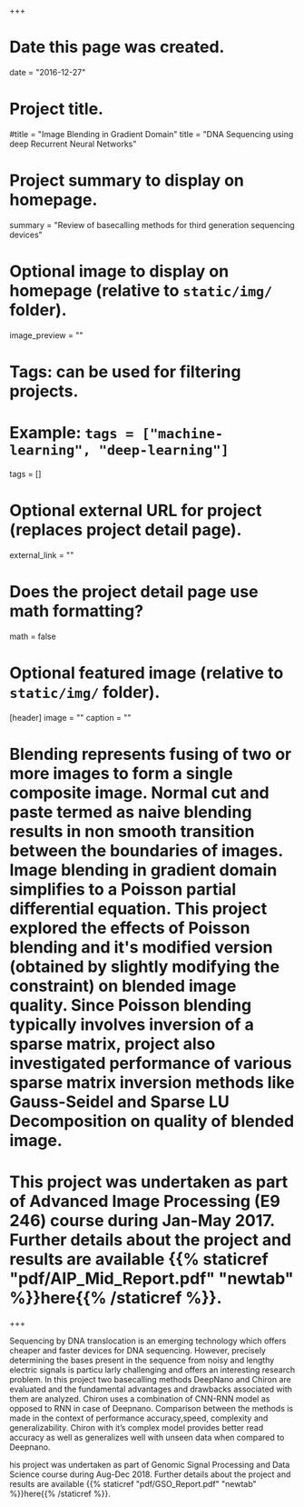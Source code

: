 +++
# Date this page was created.
date = "2016-12-27"

# Project title.
#title = "Image Blending in Gradient Domain"
title = "DNA Sequencing using deep Recurrent Neural Networks"

# Project summary to display on homepage.
summary = "Review of basecalling methods for third generation sequencing devices"

# Optional image to display on homepage (relative to `static/img/` folder).
image_preview = ""

# Tags: can be used for filtering projects.
# Example: `tags = ["machine-learning", "deep-learning"]`
tags = []

# Optional external URL for project (replaces project detail page).
external_link = ""

# Does the project detail page use math formatting?
math = false

# Optional featured image (relative to `static/img/` folder).
[header]
image = ""
caption = ""

# Blending represents fusing of two or more images to form a single composite image. Normal cut and paste termed as naive blending results in non smooth transition between the boundaries of images. Image blending in gradient domain simplifies to a Poisson partial differential equation. This project explored the effects of Poisson blending and it's modified version (obtained by slightly modifying the constraint) on blended image quality. Since Poisson blending typically involves inversion of a sparse matrix, project also investigated performance of various sparse matrix inversion methods like Gauss-Seidel and Sparse LU Decomposition on quality of blended image. 
# This project was undertaken as part of Advanced Image Processing (E9 246) course during Jan-May 2017. Further details about the project and results are available {{% staticref "pdf/AIP_Mid_Report.pdf" "newtab" %}}here{{% /staticref %}}.

+++

Sequencing by DNA translocation is an emerging technology which offers cheaper and faster devices for DNA sequencing. However, precisely determining the bases present in the sequence from noisy and lengthy electric signals is particu larly challenging and offers an interesting research problem. In this project two basecalling methods DeepNano and Chiron are evaluated and the fundamental advantages and drawbacks associated with them are analyzed. Chiron uses a combination of CNN-RNN model as opposed to RNN in case of Deepnano. Comparison between the methods is made in the context of performance accuracy,speed, complexity and generalizability. Chiron with it’s complex model provides better read accuracy as well as generalizes well with unseen data when compared to Deepnano.

his project was undertaken as part of Genomic Signal Processing and Data Science course during Aug-Dec 2018. Further details about the project and results are available {{% staticref "pdf/GSO_Report.pdf" "newtab" %}}here{{% /staticref %}}.

